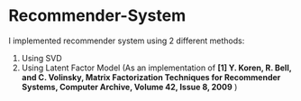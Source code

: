 # Recommender-System
I implemented recommender system using 2 different methods:
1) Using SVD 
2) Using Latent Factor Model 
(As an implementation of **[1] Y. Koren, R. Bell, and C. Volinsky, Matrix Factorization Techniques for Recommender Systems, Computer Archive, Volume 42, Issue 8, 2009** )
